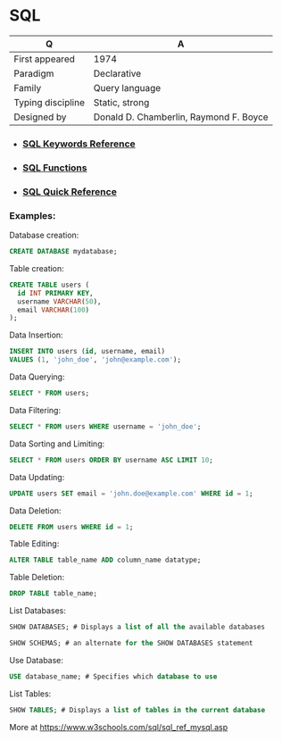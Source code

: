 
# SQL

Q | A
--- | ---
First appeared | 1974  
Paradigm | Declarative  
Family | Query language  
Typing discipline | Static, strong  
Designed by | Donald D. Chamberlin, Raymond F. Boyce 

- ### [SQL Keywords Reference](https://github.com/stepanenko/sql-info/blob/master/SQL_Keywords.md)
- ### [SQL Functions](https://github.com/stepanenko/sql-info/blob/master/MySQL_Functions.md)
- ### [SQL Quick Reference](https://github.com/stepanenko/sql-info/blob/master/SQL_Quick_Reference.md)

### Examples:

Database creation:
```sql
CREATE DATABASE mydatabase;
```
Table creation:
```sql
CREATE TABLE users (
  id INT PRIMARY KEY,
  username VARCHAR(50),
  email VARCHAR(100)
);
```
Data Insertion:
```sql
INSERT INTO users (id, username, email)
VALUES (1, 'john_doe', 'john@example.com');
```
Data Querying:
```sql
SELECT * FROM users;
```
Data Filtering:
```sql
SELECT * FROM users WHERE username = 'john_doe';
```
Data Sorting and Limiting:
```sql
SELECT * FROM users ORDER BY username ASC LIMIT 10;
```
Data Updating:
```sql
UPDATE users SET email = 'john.doe@example.com' WHERE id = 1;
```
Data Deletion:
```sql
DELETE FROM users WHERE id = 1;
```
Table Editing:
```sql
ALTER TABLE table_name ADD column_name datatype;
```
Table Deletion:
```sql
DROP TABLE table_name;
```
List Databases:
```sql
SHOW DATABASES; # Displays a list of all the available databases

SHOW SCHEMAS; # an alternate for the SHOW DATABASES statement
```
Use Database:
```sql
USE database_name; # Specifies which database to use
```
List Tables:
```sql
SHOW TABLES; # Displays a list of tables in the current database
```
More at https://www.w3schools.com/sql/sql_ref_mysql.asp
